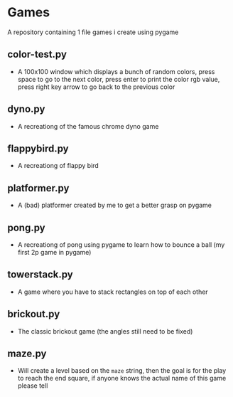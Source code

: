 # Games
A repository containing 1 file games i create using pygame

## color-test.py
  - A 100x100 window which displays a bunch of random colors, press space to go to the next color, press enter to print the color rgb value, press right key arrow to go back to the previous color

## dyno.py
  - A recreationg of the famous chrome dyno game

## flappybird.py
  - A recreationg of flappy bird 

## platformer.py
  - A (bad) platformer created by me to get a better grasp on pygame

## pong.py
  - A recreationg of pong using pygame to learn how to bounce a ball (my first 2p game in pygame)

## towerstack.py
  - A game where you have to stack rectangles on top of each other

## brickout.py
  - The classic brickout game (the angles still need to be fixed)

## maze.py
  - Will create a level based on the `maze` string, then the goal is for the play to reach the end square, if anyone knows the actual name of this game please tell
